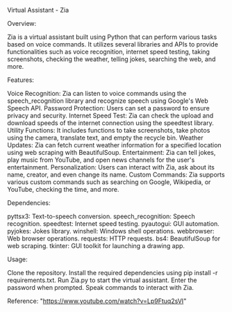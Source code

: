 Virtual Assistant - Zia

Overview:

Zia is a virtual assistant built using Python that can perform various tasks based on voice commands. It utilizes several libraries and APIs to provide functionalities such as voice recognition, internet speed testing, taking screenshots, checking the weather, telling jokes, searching the web, and more.

Features:

Voice Recognition: Zia can listen to voice commands using the speech_recognition library and recognize speech using Google's Web Speech API.
Password Protection: Users can set a password to ensure privacy and security.
Internet Speed Test: Zia can check the upload and download speeds of the internet connection using the speedtest library.
Utility Functions: It includes functions to take screenshots, take photos using the camera, translate text, and empty the recycle bin.
Weather Updates: Zia can fetch current weather information for a specified location using web scraping with BeautifulSoup.
Entertainment: Zia can tell jokes, play music from YouTube, and open news channels for the user's entertainment.
Personalization: Users can interact with Zia, ask about its name, creator, and even change its name.
Custom Commands: Zia supports various custom commands such as searching on Google, Wikipedia, or YouTube, checking the time, and more.

Dependencies:

pyttsx3: Text-to-speech conversion.
speech_recognition: Speech recognition.
speedtest: Internet speed testing.
pyautogui: GUI automation.
pyjokes: Jokes library.
winshell: Windows shell operations.
webbrowser: Web browser operations.
requests: HTTP requests.
bs4: BeautifulSoup for web scraping.
tkinter: GUI toolkit for launching a drawing app.

Usage:

Clone the repository.
Install the required dependencies using pip install -r requirements.txt.
Run Zia.py to start the virtual assistant.
Enter the password when prompted.
Speak commands to interact with Zia.

Reference:
"https://www.youtube.com/watch?v=Lp9Ftuq2sVI"

